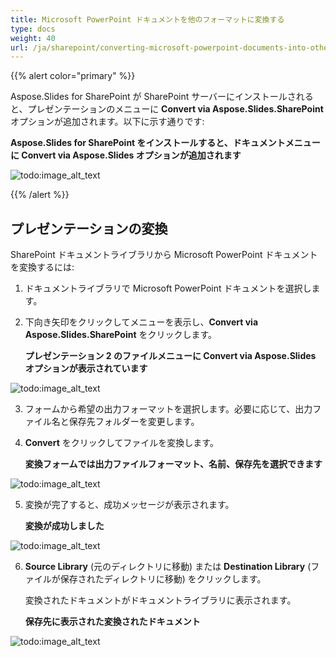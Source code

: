 ```yaml
---
title: Microsoft PowerPoint ドキュメントを他のフォーマットに変換する
type: docs
weight: 40
url: /ja/sharepoint/converting-microsoft-powerpoint-documents-into-other-formats/
---
```


{{% alert color="primary" %}} 

Aspose.Slides for SharePoint が SharePoint サーバーにインストールされると、プレゼンテーションのメニューに **Convert via Aspose.Slides.SharePoint** オプションが追加されます。以下に示す通りです: 

**Aspose.Slides for SharePoint をインストールすると、ドキュメントメニューに Convert via Aspose.Slides オプションが追加されます** 

![todo:image_alt_text](converting-microsoft-powerpoint-documents-into-other-formats_1.png)

{{% /alert %}} 
## **プレゼンテーションの変換**
SharePoint ドキュメントライブラリから Microsoft PowerPoint ドキュメントを変換するには: 

1. ドキュメントライブラリで Microsoft PowerPoint ドキュメントを選択します。
2. 下向き矢印をクリックしてメニューを表示し、**Convert via Aspose.Slides.SharePoint** をクリックします。 

   **プレゼンテーション 2 のファイルメニューに Convert via Aspose.Slides オプションが表示されています** 

![todo:image_alt_text](converting-microsoft-powerpoint-documents-into-other-formats_2.png)




3. フォームから希望の出力フォーマットを選択します。必要に応じて、出力ファイル名と保存先フォルダーを変更します。
4. **Convert** をクリックしてファイルを変換します。 

   **変換フォームでは出力ファイルフォーマット、名前、保存先を選択できます** 

![todo:image_alt_text](converting-microsoft-powerpoint-documents-into-other-formats_3.png)




5. 変換が完了すると、成功メッセージが表示されます。 

   **変換が成功しました** 

![todo:image_alt_text](converting-microsoft-powerpoint-documents-into-other-formats_4.png)




6. **Source Library** (元のディレクトリに移動) または **Destination Library** (ファイルが保存されたディレクトリに移動) をクリックします。 

   変換されたドキュメントがドキュメントライブラリに表示されます。 

   **保存先に表示された変換されたドキュメント** 

![todo:image_alt_text](converting-microsoft-powerpoint-documents-into-other-formats_5.png)